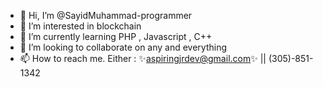 - 👋 Hi, I’m @SayidMuhammad-programmer
- 👀 I’m interested in blockchain
- 🌱 I’m currently learning PHP , Javascript , C++
- 💞️ I’m looking to collaborate on any and everything
- 📫 How to reach me. Either :  ✨aspiringjrdev@gmail.com✨ || (305)-851-1342

<!---
SayidMuhammad-programmer/SayidMuhammad-programmer is a ✨ special ✨ repository because its `README.md` (this file) appears on your GitHub profile.
You can click the Preview link to take a look at your changes.
--->
